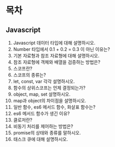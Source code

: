 # 목차

## Javascript

1. Javascript 데이터 타입에 대해 설명하시오.
2. Number 타입에서 0.1 + 0.2 = 0.3 이 아닌 이유는?
3. 기본 자료형과 참조 자료형에 대해 설명하시오.
4. 참조 자료형에 객체와 배열을 검증하는 방법은?
5. 스코프란?
6. 스코프의 종류는?
7. let, const, var 각각 설명하시오.
8. 함수의 상위스코프는 언제 결정되는가?
9. object, map, set 설명하시오.
10. map과 object의 차이점을 설명하시오.
11. 일반 함수, es6 메서드 함수, 화살표 함수는?
12. es6 메서드 함수가 생긴 이유?
13. 클로저란?
14. 비동기 처리를 제어하는 방법은?
15. promise의 상태와 종류를 말하시오.
16. 태스크 큐에 대해 설명하시오.

<!-- [1장 소프트웨어 엔지니어링이란?](link) -->
